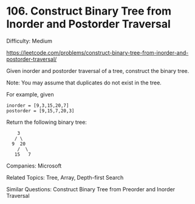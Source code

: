 # 106. Construct Binary Tree from Inorder and Postorder Traversal

Difficulty: Medium

https://leetcode.com/problems/construct-binary-tree-from-inorder-and-postorder-traversal/

Given inorder and postorder traversal of a tree, construct the binary tree.

Note:
You may assume that duplicates do not exist in the tree.

For example, given
```
inorder = [9,3,15,20,7]
postorder = [9,15,7,20,3]
```
Return the following binary tree:
```
    3
   / \
  9  20
    /  \
   15   7
```

Companies: Microsoft

Related Topics: Tree, Array, Depth-first Search

Similar Questions: Construct Binary Tree from Preorder and Inorder Traversal
